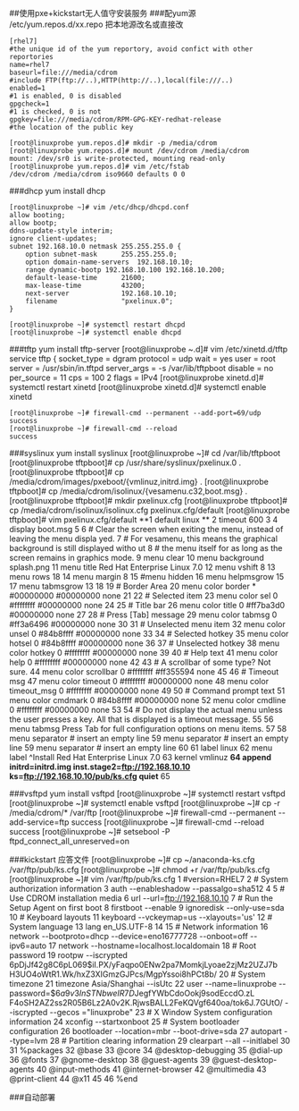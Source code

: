 ##使用pxe+kickstart无人值守安装服务
###配yum源
/etc/yum.repos.d/xx.repo 把本地源改名或直接改

    [rhel7]         
	#the unique id of the yum reportory, avoid confict with other reportories
	name=rhel7
	baseurl=file:///media/cdrom     
	#include FTP(ftp://..),HTTP(http://..),local(file:///..)
	enabled=1       
	#1 is enabled, 0 is disabled
	gpgcheck=1      
	#1 is checked, 0 is not
	gpgkey=file:///media/cdrom/RPM-GPG-KEY-redhat-release   
	#the location of the public key

    [root@linuxprobe yum.repos.d]# mkdir -p /media/cdrom
	[root@linuxprobe yum.repos.d]# mount /dev/cdrom /media/cdrom
	mount: /dev/sr0 is write-protected, mounting read-only
	[root@linuxprobe yum.repos.d]# vim /etc/fstab
	/dev/cdrom /media/cdrom iso9660 defaults 0 0

###dhcp
	yum install dhcp

	[root@linuxprobe ~]# vim /etc/dhcp/dhcpd.conf
	allow booting;
	allow bootp;
	ddns-update-style interim;
	ignore client-updates;
	subnet 192.168.10.0 netmask 255.255.255.0 {
        option subnet-mask      255.255.255.0;
        option domain-name-servers  192.168.10.10;
        range dynamic-bootp 192.168.10.100 192.168.10.200;
        default-lease-time      21600;
        max-lease-time          43200;
        next-server             192.168.10.10;
        filename                "pxelinux.0";
	}

	[root@linuxprobe ~]# systemctl restart dhcpd
	[root@linuxprobe ~]# systemctl enable dhcpd

###tftp
	yum install tftp-server
	[root@linuxprobe ~.d]# vim /etc/xinetd.d/tftp
	service tftp
	{
        socket_type             = dgram
        protocol                = udp
        wait                    = yes
        user                    = root
        server                  = /usr/sbin/in.tftpd
        server_args             = -s /var/lib/tftpboot
        disable                 = no
        per_source              = 11
        cps                     = 100 2
        flags                   = IPv4
	[root@linuxprobe xinetd.d]# systemctl restart xinetd
	[root@linuxprobe xinetd.d]# systemctl enable xinetd
	
	[root@linuxprobe ~]# firewall-cmd --permanent --add-port=69/udp
	success
	[root@linuxprobe ~]# firewall-cmd --reload 
	success
###syslinux
	yum install syslinux
	[root@linuxprobe ~]# cd /var/lib/tftpboot
	[root@linuxprobe tftpboot]# cp /usr/share/syslinux/pxelinux.0 .
	[root@linuxprobe tftpboot]# cp /media/cdrom/images/pxeboot/{vmlinuz,initrd.img} .
	[root@linuxprobe tftpboot]# cp /media/cdrom/isolinux/{vesamenu.c32,boot.msg} .
	[root@linuxprobe tftpboot]# mkdir pxelinux.cfg
	[root@linuxprobe tftpboot]# cp /media/cdrom/isolinux/isolinux.cfg pxelinux.cfg/default
	[root@linuxprobe tftpboot]# vim pxelinux.cfg/default
	 **1 default linux **
	 2 timeout 600
	 3
	 4 display boot.msg
	 5
	 6 # Clear the screen when exiting the menu, instead of leaving the menu displa yed.
	 7 # For vesamenu, this means the graphical background is still displayed witho ut
	 8 # the menu itself for as long as the screen remains in graphics mode.
	 9 menu clear
	 10 menu background splash.png
	 11 menu title Red Hat Enterprise Linux 7.0
	 12 menu vshift 8
	 13 menu rows 18
	 14 menu margin 8
	 15 #menu hidden
	 16 menu helpmsgrow 15
	 17 menu tabmsgrow 13
	 18
	 19 # Border Area
	 20 menu color border * #00000000 #00000000 none
	 21
	 22 # Selected item
	 23 menu color sel 0 #ffffffff #00000000 none
	 24
	 25 # Title bar
	 26 menu color title 0 #ff7ba3d0 #00000000 none
	 27
	 28 # Press [Tab] message
	 29 menu color tabmsg 0 #ff3a6496 #00000000 none
	 30
	 31 # Unselected menu item
	 32 menu color unsel 0 #84b8ffff #00000000 none
	 33
	 34 # Selected hotkey
	 35 menu color hotsel 0 #84b8ffff #00000000 none
	 36
	 37 # Unselected hotkey
	 38 menu color hotkey 0 #ffffffff #00000000 none
	 39
	 40 # Help text
	 41 menu color help 0 #ffffffff #00000000 none
	 42 
	 43 # A scrollbar of some type? Not sure.
	 44 menu color scrollbar 0 #ffffffff #ff355594 none
	 45 
	 46 # Timeout msg
	 47 menu color timeout 0 #ffffffff #00000000 none
	 48 menu color timeout_msg 0 #ffffffff #00000000 none
	 49 
	 50 # Command prompt text
	 51 menu color cmdmark 0 #84b8ffff #00000000 none
	 52 menu color cmdline 0 #ffffffff #00000000 none
	 53 
	 54 # Do not display the actual menu unless the user presses a key. All that is displayed is a timeout message.
	 55 
	 56 menu tabmsg Press Tab for full configuration options on menu items.
	 57 
	 58 menu separator # insert an empty line
	 59 menu separator # insert an empty line
	 59 menu separator # insert an empty line
	 60 
	 61 label linux
	 62 menu label ^Install Red Hat Enterprise Linux 7.0
	 63 kernel vmlinuz
	 **64 append initrd=initrd.img inst.stage2=ftp://192.168.10.10 ks=ftp://192.168.10.10/pub/ks.cfg quiet**
	 65

###vsftpd
	yum install vsftpd
	[root@linuxprobe ~]# systemctl restart vsftpd
	[root@linuxprobe ~]# systemctl enable vsftpd
	[root@linuxprobe ~]# cp -r /media/cdrom/* /var/ftp
	[root@linuxprobe ~]# firewall-cmd --permanent --add-service=ftp
	success
	[root@linuxprobe ~]# firewall-cmd --reload 
	success
	[root@linuxprobe ~]# setsebool -P ftpd_connect_all_unreserved=on

###kickstart 应答文件
	[root@linuxprobe ~]# cp ~/anaconda-ks.cfg /var/ftp/pub/ks.cfg
	[root@linuxprobe ~]# chmod +r /var/ftp/pub/ks.cfg
	[root@linuxprobe ~]# vim /var/ftp/pub/ks.cfg 
	 1 #version=RHEL7
	 2 # System authorization information
	 3 auth --enableshadow --passalgo=sha512
	 4 
	 5 # Use CDROM installation media
	 6 url --url=ftp://192.168.10.10
	 7 # Run the Setup Agent on first boot
	 8 firstboot --enable
	 9 ignoredisk --only-use=sda
	 10 # Keyboard layouts
	 11 keyboard --vckeymap=us --xlayouts='us'
	 12 # System language
	 13 lang en_US.UTF-8
	 14 
	 15 # Network information
	 16 network --bootproto=dhcp --device=eno16777728 --onboot=off --ipv6=auto
	 17 network --hostname=localhost.localdomain
	 18 # Root password
	 19 rootpw --iscrypted $6$pDjJf42g8C6pL069$iI.PX/yFaqpo0ENw2pa7MomkjLyoae2zjMz2UZJ7b H3UO4oWtR1.Wk/hxZ3XIGmzGJPcs/MgpYssoi8hPCt8b/
	 20 # System timezone
	 21 timezone Asia/Shanghai --isUtc
	 22 user --name=linuxprobe --password=$6$a9v3InSTNbweIR7D$JegfYWbCdoOokj9sodEccdO.zL F4oSH2AZ2ss2R05B6Lz2A0v2K.RjwsBALL2FeKQVgf640oa/tok6J.7GUtO/ --iscrypted --gecos ="linuxprobe"
	 23 # X Window System configuration information
	 24 xconfig --startxonboot
	 25 # System bootloader configuration
	 26 bootloader --location=mbr --boot-drive=sda
	 27 autopart --type=lvm
	 28 # Partition clearing information
	 29 clearpart --all --initlabel
	 30 
	 31 %packages
	 32 @base
	 33 @core
	 34 @desktop-debugging
	 35 @dial-up
	 36 @fonts
	 37 @gnome-desktop
	 38 @guest-agents
	 39 @guest-desktop-agents
	 40 @input-methods
	 41 @internet-browser
	 42 @multimedia
	 43 @print-client
	 44 @x11
	 45 
	 46 %end

###自动部署
